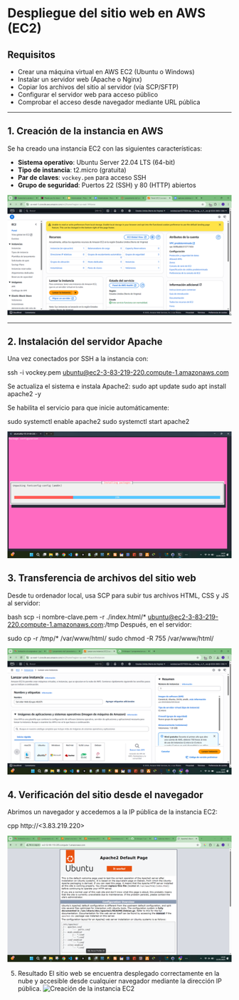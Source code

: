 # Despliegue del sitio web en AWS (EC2)

## Requisitos
- Crear una máquina virtual en AWS EC2 (Ubuntu o Windows)
- Instalar un servidor web (Apache o Nginx)
- Copiar los archivos del sitio al servidor (vía SCP/SFTP)
- Configurar el servidor web para acceso público
- Comprobar el acceso desde navegador mediante URL pública

---

## 1. Creación de la instancia en AWS

Se ha creado una instancia EC2 con las siguientes características:

- **Sistema operativo**: Ubuntu Server 22.04 LTS (64-bit)
- **Tipo de instancia**: t2.micro (gratuita)
- **Par de claves**: `vockey.pem` para acceso SSH
- **Grupo de seguridad**: Puertos 22 (SSH) y 80 (HTTP) abiertos

  
![Creación de la instancia EC2](./capturas/1_creacion_instancia.png)

---

## 2. Instalación del servidor Apache

Una vez conectados por SSH a la instancia con:

ssh -i vockey.pem ubuntu@ec2-3-83-219-220.compute-1.amazonaws.com

Se actualiza el sistema e instala Apache2:
sudo apt update
sudo apt install apache2 -y

Se habilita el servicio para que inicie automáticamente:

sudo systemctl enable apache2
sudo systemctl start apache2

![Creación de la instancia EC2](./capturas/2_instalacion_apache.png)
## 3. Transferencia de archivos del sitio web
Desde tu ordenador local, usa SCP para subir tus archivos HTML, CSS y JS al servidor:

bash
scp -i nombre-clave.pem -r ./index.html/* ubuntu@ec2-3-83-219-220.compute-1.amazonaws.com:/tmp
Después, en el servidor:


sudo cp -r /tmp/* /var/www/html/
sudo chmod -R 755 /var/www/html/

![Creación de la instancia EC2](./capturas/3_creacion_instancia.png)
## 4. Verificación del sitio desde el navegador
Abrimos un navegador y accedemos a la IP pública de la instancia EC2:

cpp
http://<3.83.219.220>

![Creación de la instancia EC2](./capturas/4_sitio_funcionando.png)

5. Resultado
El sitio web se encuentra desplegado correctamente en la nube y accesible desde cualquier navegador mediante la dirección IP pública.
![Creación de la instancia EC2]()

